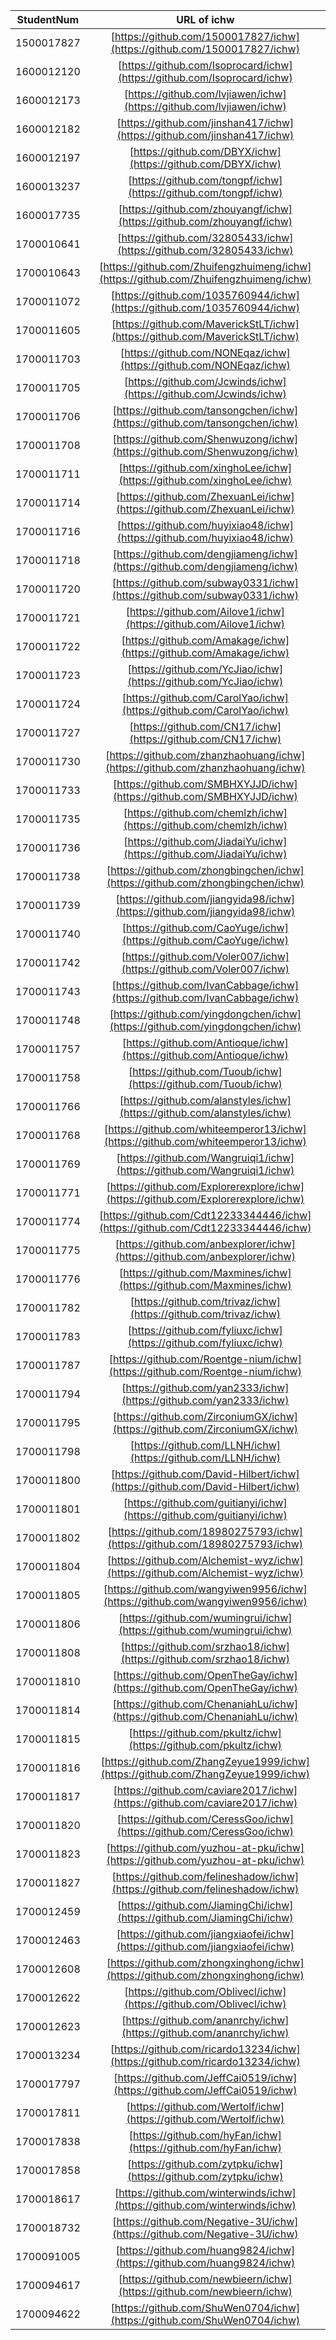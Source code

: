 
|StudentNum|URL of ichw|
|:-:|:-:|
|1500017827|[https://github.com/1500017827/ichw](https://github.com/1500017827/ichw)|
|1600012120|[https://github.com/Isoprocard/ichw](https://github.com/Isoprocard/ichw)|
|1600012173|[https://github.com/lvjiawen/ichw](https://github.com/lvjiawen/ichw)|
|1600012182|[https://github.com/jinshan417/ichw](https://github.com/jinshan417/ichw)|
|1600012197|[https://github.com/DBYX/ichw](https://github.com/DBYX/ichw)|
|1600013237|[https://github.com/tongpf/ichw](https://github.com/tongpf/ichw)|
|1600017735|[https://github.com/zhouyangf/ichw](https://github.com/zhouyangf/ichw)|
|1700010641|[https://github.com/32805433/ichw](https://github.com/32805433/ichw)|
|1700010643|[https://github.com/Zhuifengzhuimeng/ichw](https://github.com/Zhuifengzhuimeng/ichw)|
|1700011072|[https://github.com/1035760944/ichw](https://github.com/1035760944/ichw)|
|1700011605|[https://github.com/MaverickStLT/ichw](https://github.com/MaverickStLT/ichw)|
|1700011703|[https://github.com/NONEqaz/ichw](https://github.com/NONEqaz/ichw)|
|1700011705|[https://github.com/Jcwinds/ichw](https://github.com/Jcwinds/ichw)|
|1700011706|[https://github.com/tansongchen/ichw](https://github.com/tansongchen/ichw)|
|1700011708|[https://github.com/Shenwuzong/ichw](https://github.com/Shenwuzong/ichw)|
|1700011711|[https://github.com/xinghoLee/ichw](https://github.com/xinghoLee/ichw)|
|1700011714|[https://github.com/ZhexuanLei/ichw](https://github.com/ZhexuanLei/ichw)|
|1700011716|[https://github.com/huyixiao48/ichw](https://github.com/huyixiao48/ichw)|
|1700011718|[https://github.com/dengjiameng/ichw](https://github.com/dengjiameng/ichw)|
|1700011720|[https://github.com/subway0331/ichw](https://github.com/subway0331/ichw)|
|1700011721|[https://github.com/Ailove1/ichw](https://github.com/Ailove1/ichw)|
|1700011722|[https://github.com/Amakage/ichw](https://github.com/Amakage/ichw)|
|1700011723|[https://github.com/YcJiao/ichw](https://github.com/YcJiao/ichw)|
|1700011724|[https://github.com/CarolYao/ichw](https://github.com/CarolYao/ichw)|
|1700011727|[https://github.com/CN17/ichw](https://github.com/CN17/ichw)|
|1700011730|[https://github.com/zhanzhaohuang/ichw](https://github.com/zhanzhaohuang/ichw)|
|1700011733|[https://github.com/SMBHXYJJD/ichw](https://github.com/SMBHXYJJD/ichw)|
|1700011735|[https://github.com/chemlzh/ichw](https://github.com/chemlzh/ichw)|
|1700011736|[https://github.com/JiadaiYu/ichw](https://github.com/JiadaiYu/ichw)|
|1700011738|[https://github.com/zhongbingchen/ichw](https://github.com/zhongbingchen/ichw)|
|1700011739|[https://github.com/jiangyida98/ichw](https://github.com/jiangyida98/ichw)|
|1700011740|[https://github.com/CaoYuge/ichw](https://github.com/CaoYuge/ichw)|
|1700011742|[https://github.com/Voler007/ichw](https://github.com/Voler007/ichw)|
|1700011743|[https://github.com/IvanCabbage/ichw](https://github.com/IvanCabbage/ichw)|
|1700011748|[https://github.com/yingdongchen/ichw](https://github.com/yingdongchen/ichw)|
|1700011757|[https://github.com/Antioque/ichw](https://github.com/Antioque/ichw)|
|1700011758|[https://github.com/Tuoub/ichw](https://github.com/Tuoub/ichw)|
|1700011766|[https://github.com/alanstyles/ichw](https://github.com/alanstyles/ichw)|
|1700011768|[https://github.com/whiteemperor13/ichw](https://github.com/whiteemperor13/ichw)|
|1700011769|[https://github.com/Wangruiqi1/ichw](https://github.com/Wangruiqi1/ichw)|
|1700011771|[https://github.com/Explorerexplore/ichw](https://github.com/Explorerexplore/ichw)|
|1700011774|[https://github.com/Cdt12233344446/ichw](https://github.com/Cdt12233344446/ichw)|
|1700011775|[https://github.com/anbexplorer/ichw](https://github.com/anbexplorer/ichw)|
|1700011776|[https://github.com/Maxmines/ichw](https://github.com/Maxmines/ichw)|
|1700011782|[https://github.com/trivaz/ichw](https://github.com/trivaz/ichw)|
|1700011783|[https://github.com/fyliuxc/ichw](https://github.com/fyliuxc/ichw)|
|1700011787|[https://github.com/Roentge-nium/ichw](https://github.com/Roentge-nium/ichw)|
|1700011794|[https://github.com/yan2333/ichw](https://github.com/yan2333/ichw)|
|1700011795|[https://github.com/ZirconiumGX/ichw](https://github.com/ZirconiumGX/ichw)|
|1700011798|[https://github.com/LLNH/ichw](https://github.com/LLNH/ichw)|
|1700011800|[https://github.com/David-Hilbert/ichw](https://github.com/David-Hilbert/ichw)|
|1700011801|[https://github.com/guitianyi/ichw](https://github.com/guitianyi/ichw)|
|1700011802|[https://github.com/18980275793/ichw](https://github.com/18980275793/ichw)|
|1700011804|[https://github.com/Alchemist-wyz/ichw](https://github.com/Alchemist-wyz/ichw)|
|1700011805|[https://github.com/wangyiwen9956/ichw](https://github.com/wangyiwen9956/ichw)|
|1700011806|[https://github.com/wumingrui/ichw](https://github.com/wumingrui/ichw)|
|1700011808|[https://github.com/srzhao18/ichw](https://github.com/srzhao18/ichw)|
|1700011810|[https://github.com/OpenTheGay/ichw](https://github.com/OpenTheGay/ichw)|
|1700011814|[https://github.com/ChenaniahLu/ichw](https://github.com/ChenaniahLu/ichw)|
|1700011815|[https://github.com/pkultz/ichw](https://github.com/pkultz/ichw)|
|1700011816|[https://github.com/ZhangZeyue1999/ichw](https://github.com/ZhangZeyue1999/ichw)|
|1700011817|[https://github.com/caviare2017/ichw](https://github.com/caviare2017/ichw)|
|1700011820|[https://github.com/CeressGoo/ichw](https://github.com/CeressGoo/ichw)|
|1700011823|[https://github.com/yuzhou-at-pku/ichw](https://github.com/yuzhou-at-pku/ichw)|
|1700011827|[https://github.com/felineshadow/ichw](https://github.com/felineshadow/ichw)|
|1700012459|[https://github.com/JiamingChi/ichw](https://github.com/JiamingChi/ichw)|
|1700012463|[https://github.com/jiangxiaofei/ichw](https://github.com/jiangxiaofei/ichw)|
|1700012608|[https://github.com/zhongxinghong/ichw](https://github.com/zhongxinghong/ichw)|
|1700012622|[https://github.com/Oblivecl/ichw](https://github.com/Oblivecl/ichw)|
|1700012623|[https://github.com/ananrchy/ichw](https://github.com/ananrchy/ichw)|
|1700013234|[https://github.com/ricardo13234/ichw](https://github.com/ricardo13234/ichw)|
|1700017797|[https://github.com/JeffCai0519/ichw](https://github.com/JeffCai0519/ichw)|
|1700017811|[https://github.com/Wertolf/ichw](https://github.com/Wertolf/ichw)|
|1700017838|[https://github.com/hyFan/ichw](https://github.com/hyFan/ichw)|
|1700017858|[https://github.com/zytpku/ichw](https://github.com/zytpku/ichw)|
|1700018617|[https://github.com/winterwinds/ichw](https://github.com/winterwinds/ichw)|
|1700018732|[https://github.com/Negative-3U/ichw](https://github.com/Negative-3U/ichw)|
|1700091005|[https://github.com/huang9824/ichw](https://github.com/huang9824/ichw)|
|1700094617|[https://github.com/newbieern/ichw](https://github.com/newbieern/ichw)|
|1700094622|[https://github.com/ShuWen0704/ichw](https://github.com/ShuWen0704/ichw)|
